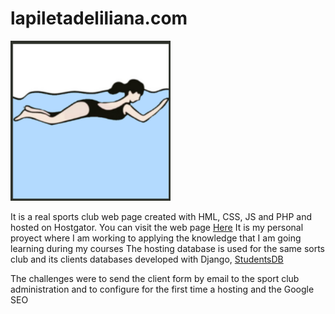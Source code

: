 # lapiletadeliliana.com
![](static/images/favicon.png)

It is a real sports club web page created with HML, CSS, JS and PHP and hosted on Hostgator. You can visit the web page [Here](http://lapiletadeliliana.com/ "Here")
It is my personal proyect where I am working to applying the knowledge that I am going learning during my courses
The hosting database is used for the same sorts club and its clients databases developed with Django, [StudentsDB](https://github.com/MateoBres/StudentsDB "StudentsDB")

The challenges were to send the client form by email to the sport club administration and to configure for the first time a hosting and the Google SEO
